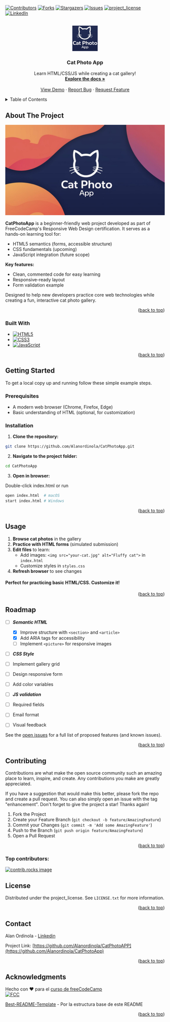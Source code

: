 [![Contributors][contributors-shield]][contributors-url]
[![Forks][forks-shield]][forks-url]
[![Stargazers][stars-shield]][stars-url]
[![Issues][issues-shield]][issues-url]
[![project_license][license-shield]][license-url]
[![LinkedIn][linkedin-shield]][linkedin-url]



<!-- PROJECT LOGO -->
<br />
<div align="center">
  <a href="https://github.com/Alanordinola/CatPhotoApp">
    <img src="images/logo.png" alt="Logo" width="80" height="80">
  </a>

<h3 align="center">Cat Photo App</h3>

  <p align="center">
    Learn HTML/CSS/JS while creating a cat gallery!
    <br />
    <a href="https://github.com/Alanordinola/CatPhotoApp"><strong>Explore the docs »</strong></a>
    <br />
    <br />
    <a href="https://github.com/Alanordinola/CatPhotoApp">View Demo</a>
    &middot;
    <a href="https://github.com/Alanordinola/CatPhotoApp/issues/new?labels=bug&template=bug-report---.md">Report Bug</a>
    &middot;
    <a href="https://github.com/Alanordinola/CatPhotoApp/issues/new?labels=enhancement&template=feature-request---.md">Request Feature</a>
  </p>
</div>



<!-- TABLE OF CONTENTS -->
<details>
  <summary>Table of Contents</summary>
  <ol>
    <li>
      <a href="#about-the-project">About The Project</a>
      <ul>
        <li><a href="#built-with">Built With</a></li>
      </ul>
    </li>
    <li>
      <a href="#getting-started">Getting Started</a>
      <ul>
        <li><a href="#prerequisites">Prerequisites</a></li>
        <li><a href="#installation">Installation</a></li>
      </ul>
    </li>
    <li><a href="#usage">Usage</a></li>
    <li><a href="#roadmap">Roadmap</a></li>
    <li><a href="#contributing">Contributing</a></li>
    <li><a href="#license">License</a></li>
    <li><a href="#contact">Contact</a></li>
    <li><a href="#acknowledgments">Acknowledgments</a></li>
  </ol>
</details>



<!-- ABOUT THE PROJECT -->
## About The Project

[![Product Name Screen Shot][product-screenshot]](https://example.com)

**CatPhotoApp** is a beginner-friendly web project developed as part of FreeCodeCamp's Responsive Web Design certification. It serves as a hands-on learning tool for:

- HTML5 semantics (forms, accessible structure)
- CSS fundamentals (upcoming)
- JavaScript integration (future scope)

**Key features:**

- Clean, commented code for easy learning
- Responsive-ready layout
- Form validation example

Designed to help new developers practice core web technologies while creating a fun, interactive cat photo gallery.

<p align="right">(<a href="#readme-top">back to top</a>)</p>


### Built With

* [![HTML5][HTML5-shield]][HTML5-url]
* [![CSS3][CSS3-shield]][CSS3-url]
* [![JavaScript][JavaScript-shield]][JavaScript-url]

<p align="right">(<a href="#readme-top">back to top</a>)</p>



<!-- GETTING STARTED -->
## Getting Started

To get a local copy up and running follow these simple example steps.

### Prerequisites
  
- A modern web browser (Chrome, Firefox, Edge)
- Basic understanding of HTML (optional, for customization)

### Installation

1. **Clone the repository:**

 ```sh
git clone https://github.com/Alanordinola/CatPhotoApp.git
```
2. **Navigate to the project folder:**
```sh
cd CatPhotoApp
```
3. **Open in browser:**

Double-click index.html or run
```bash
open index.html  # macOS
start index.html # Windows
```

<p align="right">(<a href="#readme-top">back to top</a>)</p>



<!-- USAGE EXAMPLES -->
## Usage

1. **Browse cat photos** in the gallery
2. **Practice with HTML forms** (simulated submission)
3. **Edit files** to learn:
   - Add images: `<img src="your-cat.jpg" alt="Fluffy cat">` in `index.html`
   - Customize styles in `styles.css`
4. **Refresh browser** to see changes


#### Perfect for practicing basic HTML/CSS. Customize it!


<p align="right">(<a href="#readme-top">back to top</a>)</p>



<!-- ROADMAP -->
## Roadmap

- [ ] ***Semantic HTML***
  - [x] Improve structure with `<section>` and `<article>`
  - [x] Add ARIA tags for accessibility
  - [ ] Implement `<picture>` for responsive images
- [ ]  ***CSS Style***
  - [ ]  Implement gallery grid
  - [ ]  Design responsive form
  - [ ]  Add color variables
  
- [ ]  ***JS validation***
  - [ ]  Required fields
  - [ ]  Email format
  - [ ]  Visual feedback


See the [open issues](https://github.com/Alanordinola/CatPhotoApp/issues) for a full list of proposed features (and known issues).

<p align="right">(<a href="#readme-top">back to top</a>)</p>



<!-- CONTRIBUTING -->
## Contributing

Contributions are what make the open source community such an amazing place to learn, inspire, and create. Any contributions you make are greatly appreciated.

If you have a suggestion that would make this better, please fork the repo and create a pull request. You can also simply open an issue with the tag "enhancement". Don't forget to give the project a star! Thanks again!

1. Fork the Project
2. Create your Feature Branch (`git checkout -b feature/AmazingFeature`)
3. Commit your Changes (`git commit -m 'Add some AmazingFeature'`)
4. Push to the Branch (`git push origin feature/AmazingFeature`)
5. Open a Pull Request

<p align="right">(<a href="#readme-top">back to top</a>)</p>

### Top contributors:

<a href="https://github.com/Alanordinola/CatPhoyoApp/graphs/contributors">
  <img src="https://contrib.rocks/image?repo=Alanordinola/CatPhotoApp" alt="contrib.rocks image" />
</a>



<!-- LICENSE -->
## License

Distributed under the project_license. See `LICENSE.txt` for more information.

<p align="right">(<a href="#readme-top">back to top</a>)</p>



<!-- CONTACT -->
## Contact

Alan Ordinola - [Linkedin](https://www.linkedin.com/in/alan-ordinola-10026a196/)

Project Link: [https://github.com/Alanordinola/CatPhotoAPP](https://github.com/Alanordinola/CatPhotoApp)

<p align="right">(<a href="#readme-top">back to top</a>)</p>



<!-- ACKNOWLEDGMENTS -->
## Acknowledgments

Hecho con ❤️ para el [curso de freeCodeCamp](https://www.freecodecamp.org/learn/2022/responsive-web-design/)  
[![FCC](https://img.shields.io/badge/🚀_Estudiando_en_FCC-0A0A23)](https://www.freecodecamp.org/)

[Best-README-Template](https://github.com/othneildrew/Best-README-Template) - Por la estructura base de este README

<p align="right">(<a href="#readme-top">back to top</a>)</p>




<!-- MARKDOWN LINKS & IMAGES -->
<!-- https://www.markdownguide.org/basic-syntax/#reference-style-links -->
[contributors-shield]: https://img.shields.io/github/contributors/Alanordinola/CatPhotoApp.svg?style=for-the-badge&color=green
[contributors-url]: https://github.com/Alanordinola/CatPhotoApp/graphs/contributors
[forks-shield]: https://img.shields.io/github/forks/Alanordinola/CatPhotoApp.svg?style=for-the-badge&color=blue
[forks-url]: https://github.com/Alanordinola/CatPhotoApp/network/members
[stars-shield]: https://img.shields.io/github/stars/Alanordinola/CatPhotoApp.svg?style=for-the-badge&color=yellow
[stars-url]: https://github.com/Alanordinola/CatPhotoApp/stargazers
[issues-shield]: https://img.shields.io/github/issues/Alanordinola/CatPhotoApp.svg?style=for-the-badge&color=red
[issues-url]: https://github.com/Alanordinola/CatPhotoApp/issues
[license-shield]: https://img.shields.io/github/license/Alanordinola/CatPhotoApp.svg?style=for-the-badge&color=green
[license-url]: https://github.com/Alanordinola/CatPhotoApp/blob/main/LICENSE.txt
[linkedin-shield]: https://img.shields.io/badge/-LinkedIn-black.svg?style=for-the-badge&logo=linkedin&colorB=0A66C2
[linkedin-url]: https://www.linkedin.com/in/alan-ordinola-10026a196/
[product-screenshot]: images/screenshot.png
[HTML5-shield]: https://img.shields.io/badge/HTML5-E34F26?style=for-the-badge&logo=html5&logoColor=white
[HTML5-url]: https://developer.mozilla.org/en-US/docs/Web/HTML
[CSS3-shield]: https://img.shields.io/badge/CSS3-1572B6?style=for-the-badge&logo=css3&logoColor=white
[CSS3-url]: https://developer.mozilla.org/en-US/docs/Web/CSS
[JavaScript-shield]: https://img.shields.io/badge/JavaScript-F7DF1E?style=for-the-badge&logo=javascript&logoColor=black
[JavaScript-url]: https://developer.mozilla.org/en-US/docs/Web/JavaScript
